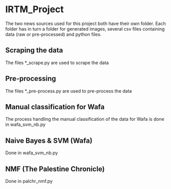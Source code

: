 # IRTM_Project

The two news sources used for this project both have their own folder. Each folder has in turn a folder for generated images, several csv files containing data (raw or pre-processed) and python files.

## Scraping the data
The files *_scrape.py are used to scrape the data

## Pre-processing
The files *_pre-process.py are used to pre-process the data

## Manual classification for Wafa
The process handling the manual classification of the data for Wafa is done in wafa_svm_nb.py

## Naive Bayes & SVM (Wafa)
Done in wafa_svm_nb.py

## NMF (The Palestine Chronicle)
Done in palchr_nmf.py
